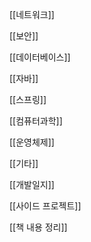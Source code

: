 
[[네트워크]]

[[보안]]

[[데이터베이스]]

[[자바]]

[[스프링]]

[[컴퓨터과학]]

[[운영체제]]

[[기타]]

[[개발일지]]

[[사이드 프로젝트]]

[[책 내용 정리]]
